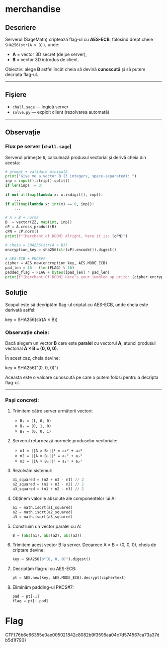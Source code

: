 # merchandise

## Descriere

Serverul (SageMath) criptează flag-ul cu **AES-ECB**, folosind drept cheie `SHA256(str(A × B))`, unde:
- **A** = vector 3D secret (de pe server),
- **B** = vector 3D introdus de client.

Obiectiv: alege **B** astfel încât cheia să devină **cunoscută** și să putem decripta flag-ul.

---

## Fișiere

- `chall.sage` — logică server
- `solve.py` — exploit client (rezolvarea automată)

---

## Observație

### Flux pe server (`chall.sage`)

Serverul primește `B`, calculează produsul vectorial și derivă cheia din acesta:

```python
# prompt + validare minimală
print("Give me a vector B (3 integers, space-separated): ")
inp = input().strip().split()
if len(inp) != 3:
    ...
if not all(map(lambda x: x.isdigit(), inp)):
    ...
if all(map(lambda x: int(x) == 0, inp)):
    ...

# A × B + normă
B  = vector(ZZ, map(int, inp))
cP = A.cross_product(B)
cPN = cP.norm()
print(f"[Merchant of DOOM] Alright, here it is: {cPN}")

# cheia = SHA256(str(A × B))
encryption_key = sha256(str(cP).encode()).digest()

# AES-ECB + PKCS#7
cipher = AES.new(encryption_key, AES.MODE_ECB)
pad_len = 16 - (len(FLAG) % 16)
padded_flag = FLAG + bytes([pad_len] * pad_len)
print(f"[Merchant Of DOOM] Here's your jumbled up prize: {cipher.encrypt(padded_flag).hex()}")
```

## Soluție

Scopul este să decriptăm flag-ul criptat cu AES-ECB, unde cheia este derivată astfel:

key = SHA256(str(A × B))


### Observație cheie:

Dacă alegem un vector **B** care este **paralel** cu vectorul **A**, atunci produsul vectorial **A × B = (0, 0, 0)**.

În acest caz, cheia devine:

key = SHA256("(0, 0, 0)")


Aceasta este o valoare cunoscută pe care o putem folosi pentru a decripta flag-ul.

---

### Pași concreți:

1. Trimitem către server următorii vectori:
   - `B₁ = (1, 0, 0)`
   - `B₂ = (0, 1, 0)`
   - `B₃ = (0, 0, 1)`

2. Serverul returnează normele produselor vectoriale:
   - `n1 = ||A × B₁||² = a₂² + a₃²`
   - `n2 = ||A × B₂||² = a₁² + a₃²`
   - `n3 = ||A × B₃||² = a₁² + a₂²`

3. Rezolvăm sistemul:
    ```python
   a1_squared = (n2 + n3 - n1) // 2
   a2_squared = (n1 + n3 - n2) // 2
   a3_squared = (n1 + n2 - n3) // 2
   ```

4. Obținem valorile absolute ale componentelor lui A:
    ```python
    a1 = math.isqrt(a1_squared)
    a2 = math.isqrt(a2_squared)
    a3 = math.isqrt(a3_squared)
    ```

5. Construim un vector paralel cu A:
    ```python
    B = (abs(a1), abs(a2), abs(a3))
    ```

6. Trimitem acest vector B la server. Deoarece A × B = (0, 0, 0), cheia de criptare devine:
    ```python
    key = SHA256(b"(0, 0, 0)").digest()
    ```

7. Decriptăm flag-ul cu AES-ECB:
    ```python
    pt = AES.new(key, AES.MODE_ECB).decrypt(ciphertext)
    ```

8. Eliminăm padding-ul PKCS#7:
    ```python
    pad = pt[-1]
    flag = pt[:-pad]
    ```

# Flag

CTF{76b6e66355e0ae005021842c8082b9f3595aa04c7d574567ca73a37db5d1f790}